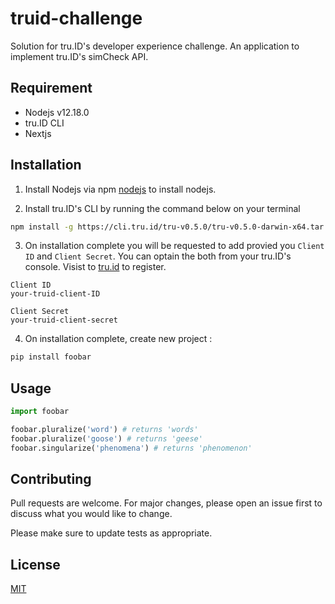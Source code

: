 # truid-challenge

Solution for tru.ID's developer experience challenge. An application to implement tru.ID's simCheck API.

## Requirement 
- Nodejs v12.18.0
- tru.ID CLI
- Nextjs


## Installation

1. Install Nodejs via npm [nodejs](https://pip.pypa.io/en/stable/) to install nodejs.

2. Install tru.ID's CLI by running the command below on your terminal
```bash
npm install -g https://cli.tru.id/tru-v0.5.0/tru-v0.5.0-darwin-x64.tar.gz
```
3. On installation complete you will be requested to add provied you `Client ID` and `Client Secret`. You can optain the both from your tru.ID's console. Visist to [tru.id](http://tru.id) to register.
```
Client ID
your-truid-client-ID

Client Secret
your-truid-client-secret
```
4. On installation complete, create new project :

```bash
pip install foobar
```

## Usage

```python
import foobar

foobar.pluralize('word') # returns 'words'
foobar.pluralize('goose') # returns 'geese'
foobar.singularize('phenomena') # returns 'phenomenon'
```

## Contributing
Pull requests are welcome. For major changes, please open an issue first to discuss what you would like to change.

Please make sure to update tests as appropriate.

## License
[MIT](https://choosealicense.com/licenses/mit/)
